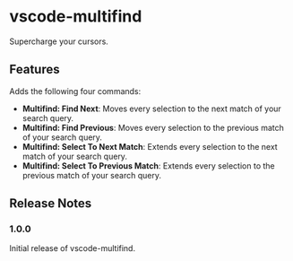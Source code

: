 # vscode-multifind

Supercharge your cursors.

## Features

Adds the following four commands:

- **Multifind: Find Next**: Moves every selection to the next match of your
  search query.
- **Multifind: Find Previous**: Moves every selection to the previous match of
  your search query.
- **Multifind: Select To Next Match**: Extends every selection to the next match
  of your search query.
- **Multifind: Select To Previous Match**: Extends every selection to the
  previous match of your search query.

## Release Notes

### 1.0.0

Initial release of vscode-multifind.
